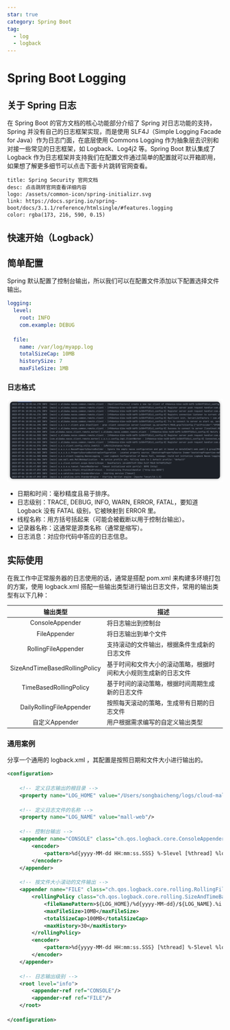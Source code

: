 ```yaml
---
star: true
category: Spring Boot
tag: 
  - log
  - logback
---
```


# Spring Boot Logging
## 关于 Spring 日志
在 Spring Boot 的官方文档的核心功能部分介绍了 Spring 对日志功能的支持，Spring 并没有自己的日志框架实现，而是使用 SLF4J（Simple Logging Facade for Java）作为日志门面，在底层使用 Commons Logging 作为抽象层去识别和对接一些常见的日志框架，如 Logback、Log4j2 等。Spring Boot 默认集成了 Logback 作为日志框架并支持我们在配置文件通过简单的配置就可以开箱即用，如果想了解更多细节可以点击下面卡片跳转官网查看。

```card
title: Spring Security 官网文档
desc: 点击跳转官网查看详细内容
logo: /assets/common-icon/spring-initializr.svg
link: https://docs.spring.io/spring-boot/docs/3.1.1/reference/htmlsingle/#features.logging
color: rgba(173, 216, 590, 0.15)
```

## 快速开始（Logback）
## 简单配置
Spring 默认配置了控制台输出，所以我们可以在配置文件添加以下配置选择文件输出。

```yaml
logging:
  level:
    root: INFO
    com.example: DEBUG

  file:
    name: /var/log/myapp.log
    totalSizeCap: 10MB
    historySize: 7
    maxFileSize: 1MB
```

### 日志格式
![默认日志格式](/assets/images/study/backend/java/spring/spring-boot-logging/spring-boot-log-format.png "Spring Boot 默认日志格式")

- 日期和时间：毫秒精度且易于排序。
- 日志级别：TRACE, DEBUG, INFO, WARN, ERROR, FATAL，要知道 Logback 没有 FATAL 级别，它被映射到 ERROR 里。
- 线程名称：用方括号括起来（可能会被截断以用于控制台输出）。
- 记录器名称：这通常是源类名称（通常是缩写）。
- 日志消息：对应你代码中答应的日志信息。


## 实际使用
在我工作中正常服务器的日志使用的话，通常是搭配 pom.xml 来构建多环境打包的方案，使用 logback.xml 搭配一些输出类型进行输出日志文件，常用的输出类型有以下几种：

| 输出类型 | 描述 |
| :---: | --- |
| ConsoleAppender |	将日志输出到控制台 |
| FileAppender |	将日志输出到单个文件 |
| RollingFileAppender |	支持滚动的文件输出，根据条件生成新的日志文件 |
| SizeAndTimeBasedRollingPolicy |	基于时间和文件大小的滚动策略，根据时间和大小规则生成新的日志文件 |
| TimeBasedRollingPolicy |	基于时间的滚动策略，根据时间周期生成新的日志文件 |
| DailyRollingFileAppender |	按照每天滚动的策略，生成带有日期的日志文件 |
| 自定义Appender |	用户根据需求编写的自定义输出类型 |

### 通用案例
分享一个通用的 logback.xml ，其配置是按照日期和文件大小进行输出的。

```xml
<configuration>

    <!-- 定义日志输出的根目录 -->
    <property name="LOG_HOME" value="/Users/songbaicheng/logs/cloud-mall/mall-web"/>

    <!-- 定义日志文件的名称 -->
    <property name="LOG_NAME" value="mall-web"/>

    <!-- 控制台输出 -->
    <appender name="CONSOLE" class="ch.qos.logback.core.ConsoleAppender">
        <encoder>
            <pattern>%d{yyyy-MM-dd HH:mm:ss.SSS} %-5level [%thread] %logger{36} - %msg%n</pattern>
        </encoder>
    </appender>

    <!-- 按文件大小滚动的文件输出 -->
    <appender name="FILE" class="ch.qos.logback.core.rolling.RollingFileAppender">
        <rollingPolicy class="ch.qos.logback.core.rolling.SizeAndTimeBasedRollingPolicy">
            <fileNamePattern>${LOG_HOME}/%d{yyyy-MM-dd}/${LOG_NAME}.%i.log</fileNamePattern>
            <maxFileSize>10MB</maxFileSize>
            <totalSizeCap>100MB</totalSizeCap>
            <maxHistory>30</maxHistory>
        </rollingPolicy>
        <encoder>
            <pattern>%d{yyyy-MM-dd HH:mm:ss.SSS} [%thread] %-5level %logger{36} - %msg%n</pattern>
        </encoder>
    </appender>

    <!-- 日志输出级别 -->
    <root level="info">
        <appender-ref ref="CONSOLE"/>
        <appender-ref ref="FILE"/>
    </root>

</configuration>

```